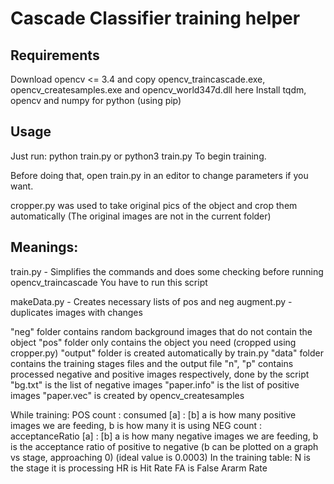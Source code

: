 # Cascade Classifier training helper

## Requirements
Download opencv <= 3.4 and copy opencv_traincascade.exe, opencv_createsamples.exe and opencv_world347d.dll here
Install tqdm, opencv and numpy for python (using pip)


## Usage
Just run:
python train.py
or
python3 train.py
To begin training.


Before doing that, open train.py in an editor to change parameters if you want.


cropper.py was used to take original pics of the object and crop them automatically
(The original images are not in the current folder)




## Meanings:
train.py - Simplifies the commands and does some checking before running opencv_traincascade
You have to run this script

makeData.py - Creates necessary lists of pos and neg
augment.py - duplicates images with changes

"neg" folder contains random background images that do not contain the object
"pos" folder only contains the object you need (cropped using cropper.py)
"output" folder is created automatically by train.py
	"data" folder contains the training stages files and the output file
	"n", "p" contains processed negative and positive images respectively, done by the script
	"bg.txt" is the list of negative images
	"paper.info" is the list of positive images
	"paper.vec" is created by opencv_createsamples

While training:
	POS count : consumed    [a] : [b]
		a is how many positive images we are feeding, b is how many it is using
	NEG count : acceptanceRatio    [a] : [b]
		a is how many negative images we are feeding, b is the acceptance ratio of positive to negative
			(b can be plotted on a graph vs stage, approaching 0)
			(ideal value is 0.0003)
	In the training table:
		N is the stage it is processing
		HR is Hit Rate
		FA is False Ararm Rate
